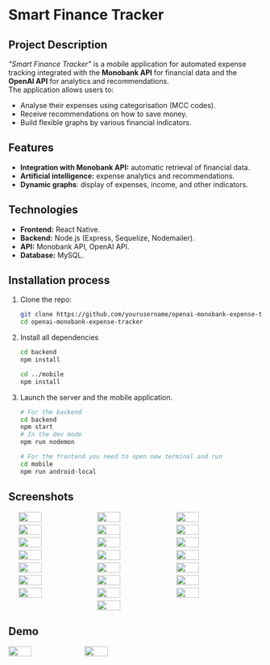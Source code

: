 # Smart Finance Tracker

## Project Description
*"Smart Finance Tracker"* is a mobile application for automated expense tracking integrated with the **Monobank API** for financial data and the **OpenAI API** for analytics and recommendations.  
The application allows users to:
- Analyse their expenses using categorisation (MCC codes).
- Receive recommendations on how to save money.
- Build flexible graphs by various financial indicators.

## Features
- **Integration with Monobank API:** automatic retrieval of financial data.
- **Artificial intelligence:** expense analytics and recommendations.
- **Dynamic graphs**: display of expenses, income, and other indicators.

## Technologies
- **Frontend:** React Native.
- **Backend:** Node.js (Express, Sequelize, Nodemailer).
- **API:** Monobank API, OpenAI API.
- **Database:** MySQL.

## Installation process
1. Clone the repo:

   ```bash
   git clone https://github.com/yourusername/openai-monobank-expense-tracker.git
   cd openai-monobank-expense-tracker
   ``` 
2. Install all dependencies

    ```bash
    cd backend
    npm install

    cd ../mobile
    npm install
    ```
3. Launch the server and the mobile application. 

    ```bash
    # For the backend
    cd backend
    npm start
    # In the dev mode
    npm run nodemon

    # For the frontend you need to open new terminal and run
    cd mobile
    npm run android-local
    ```
    
## Screenshots

<div style="display: flex; flex-direction: 'row'; gap: 5px; flex-wrap: wrap; align-items: center; justify-content: center;">
    <img src="./assets/screenshots/1.jpg" width=30%>
    <img src="./assets/screenshots/2.jpg" width=30%>
    <img src="./assets/screenshots/3.jpg" width=30%>
    <img src="./assets/screenshots/4.jpg" width=30%>
    <img src="./assets/screenshots/5.jpg" width=30%>
    <img src="./assets/screenshots/6.jpg" width=30%>
    <img src="./assets/screenshots/7.jpg" width=30%>
    <img src="./assets/screenshots/8.jpg" width=30%>
    <img src="./assets/screenshots/9.jpg" width=30%>
    <img src="./assets/screenshots/10.jpg" width=30%>
    <img src="./assets/screenshots/11.jpg" width=30%>
    <img src="./assets/screenshots/12.jpg" width=30%>
    <img src="./assets/screenshots/13.jpg" width=30%>
    <img src="./assets/screenshots/14.jpg" width=30%>
    <img src="./assets/screenshots/15.jpg" width=30%>
    <img src="./assets/screenshots/16.jpg" width=30%>
    <img src="./assets/screenshots/17.jpg" width=30%>
    <img src="./assets/screenshots/18.jpg" width=30%>
    <img src="./assets/screenshots/19.jpg" width=30%>
    <img src="./assets/screenshots/20.jpg" width=30%>
    <img src="./assets/screenshots/21.jpg" width=30%>
    <img src="./assets/screenshots/22.jpg" width=30%>
</div>

## Demo

<div style="display: flex; flex-direction: 'row';">
    <img src="./assets/gifs/1.gif" width=30%>
    <img src="./assets/gifs/2.gif" width=30%>
 
</div>